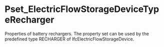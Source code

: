 # Pset_ElectricFlowStorageDeviceTypeRecharger

Properties of battery rechargers. The property set can be used by the predefined type RECHARGER of IfcElectricFlowStorageDevice.
<!-- end of short definition -->

